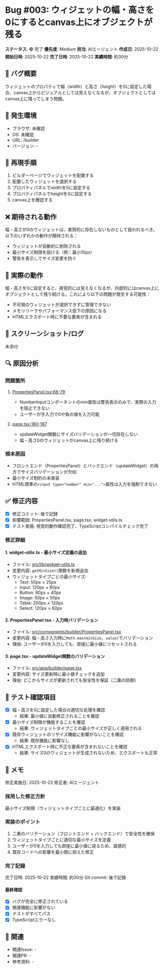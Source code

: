 # Bug #003: ウィジェットの幅・高さを0にするとcanvas上にオブジェクトが残る

**ステータス**: 🟢 完了
**優先度**: Medium
**担当**: AIエージェント
**作成日**: 2025-10-22
**開始日時**: 2025-10-22
**完了日時**: 2025-10-22
**実績時間**: 約30分

## 🐛 バグ概要

ウィジェットのプロパティで幅（width）と高さ（height）を0に設定した場合、canvas上からビジュアルとしては見えなくなるが、オブジェクトとしてはcanvas上に残ってしまう問題。

## 📍 発生環境

- ブラウザ: 未確認
- OS: 未確認
- URL: /builder
- バージョン: -

## 🔄 再現手順

1. ビルダーページでウィジェットを配置する
2. 配置したウィジェットを選択する
3. プロパティパネルでwidthを0に設定する
4. プロパティパネルでheightを0に設定する
5. canvas上を確認する

## ❌ 期待される動作

幅・高さが0のウィジェットは、実質的に存在しないものとして扱われるべき。以下のいずれかの動作が期待される：
- ウィジェットが自動的に削除される
- 最小サイズ制限を設ける（例：最小10px）
- 警告を表示してサイズ変更を防ぐ

## 🚨 実際の動作

幅・高さを0に設定すると、視覚的には見えなくなるが、内部的にはcanvas上にオブジェクトとして残り続ける。これにより以下の問題が発生する可能性：
- 不可視のウィジェットが選択できずに管理できない
- メモリリークやパフォーマンス低下の原因になる
- HTMLエクスポート時に不要な要素が含まれる

## 📸 スクリーンショット/ログ

未添付

## 🔍 原因分析

### 問題箇所
1. [PropertiesPanel.tsx:68-79](src/components/builder/PropertiesPanel.tsx#L68-L79)
   - NumberInputコンポーネントのmin属性は警告表示のみで、実際の入力を阻止できない
   - ユーザーが手入力で0や負の値を入力可能

2. [page.tsx:180-187](src/app/builder/page.tsx#L180-L187)
   - updateWidget関数にサイズバリデーションが一切存在しない
   - 幅・高さ0のウィジェットがcanvas上に残り続ける

### 根本原因
- フロントエンド（PropertiesPanel）とバックエンド（updateWidget）の両方でサイズバリデーションが欠如
- 最小サイズ制約の未実装
- HTML標準の`<input type="number" min="...">`属性は入力を強制できない

## ✅ 修正内容

- [x] 修正コミット: 後で記録
- [x] 影響範囲: PropertiesPanel.tsx, page.tsx, widget-utils.ts
- [x] テスト実施: 視覚的動作確認完了、TypeScriptコンパイルチェック完了

### 修正詳細

#### 1. widget-utils.ts - 最小サイズ定義の追加
- ファイル: [src/lib/widget-utils.ts](src/lib/widget-utils.ts#L16-L28)
- 変更内容: `getMinSize()`関数を新規追加
- ウィジェットタイプごとの最小サイズ:
  - Text: 50px × 25px
  - Input: 120px × 60px
  - Button: 80px × 40px
  - Image: 50px × 50px
  - Table: 200px × 120px
  - Select: 120px × 60px

#### 2. PropertiesPanel.tsx - 入力時バリデーション
- ファイル: [src/components/builder/PropertiesPanel.tsx](src/components/builder/PropertiesPanel.tsx#L72-L90)
- 変更内容: 幅・高さ入力時に`Math.max(minSize, value)`でバリデーション
- 理由: ユーザーが0を入力しても、即座に最小値にリセットされる

#### 3. page.tsx - updateWidget関数のバリデーション
- ファイル: [src/app/builder/page.tsx](src/app/builder/page.tsx#L180-L203)
- 変更内容: サイズ更新時に最小値チェックを追加
- 理由: どこからサイズが更新されても安全性を保証（二重の防御）

## 🧪 テスト確認項目

- [x] 幅・高さを0に設定した場合の適切な処理を確認
  - 結果: 最小値に自動修正されることを確認
- [x] 最小サイズ制限が機能することを確認
  - 結果: ウィジェットタイプごとの最小サイズが正しく適用される
- [x] 既存ウィジェットのリサイズ機能に影響がないことを確認
  - 結果: 既存機能に影響なし
- [x] HTMLエクスポート時に不正な要素が含まれないことを確認
  - 結果: サイズ0のウィジェットが生成されないため、エクスポートも正常

## 📝 メモ

修正実施日: 2025-10-22
修正者: AIエージェント

### 採用した修正方針
最小サイズ制限（ウィジェットタイプごとに最適化）を実装

### 実装のポイント
1. 二重のバリデーション（フロントエンド + バックエンド）で安全性を確保
2. ウィジェットタイプごとに適切な最小サイズを定義
3. ユーザーが0を入力しても即座に最小値に戻るため、直感的
4. 既存コードへの影響を最小限に抑えた修正

### 完了記録
完了日時: 2025-10-22
実績時間: 約30分
Git commit: 後で記録

#### 最終確認
- [x] バグが完全に修正されている
- [x] 関連機能に影響がない
- [x] テストがすべてパス
- [x] TypeScriptエラーなし

## 🔗 関連

- 関連Issue: -
- 関連PR: -
- 参考資料: -
